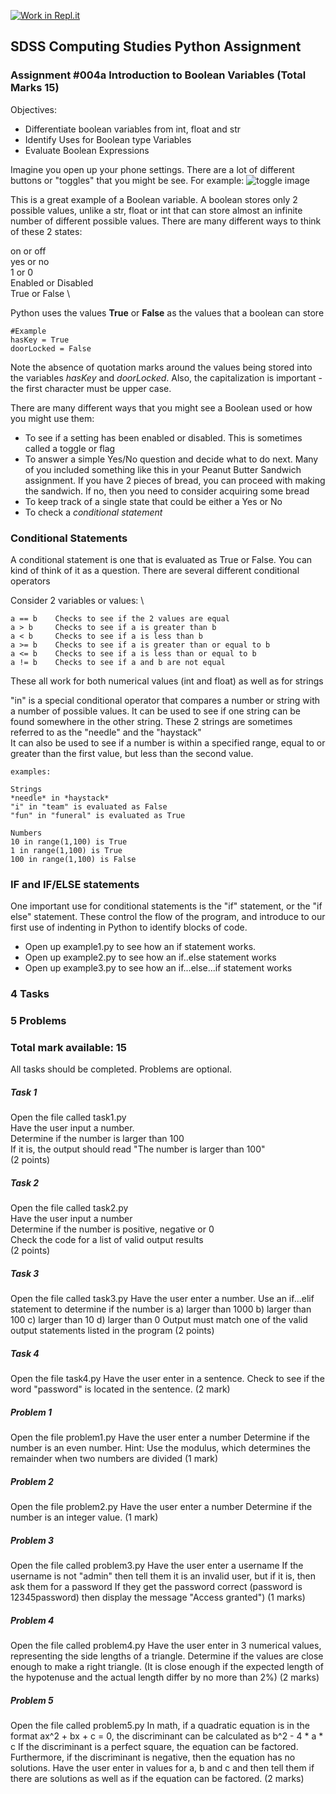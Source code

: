[![Work in Repl.it](https://classroom.github.com/assets/work-in-replit-14baed9a392b3a25080506f3b7b6d57f295ec2978f6f33ec97e36a161684cbe9.svg)](https://classroom.github.com/online_ide?assignment_repo_id=3250521&assignment_repo_type=AssignmentRepo)
## SDSS Computing Studies Python Assignment
### Assignment #004a Introduction to Boolean Variables (Total Marks 15)

Objectives:
* Differentiate boolean variables from int, float and str
* Identify Uses for Boolean type Variables
* Evaluate Boolean Expressions

Imagine you open up your phone settings.  There are a lot of different buttons or "toggles" that 
you might be see.  For example:
![toggle image](https://cdn.dribbble.com/users/6179/screenshots/726313/toggle-switches.jpg)

This is a great example of a Boolean variable.  A boolean stores only 2 possible values, unlike
a str, float or int that can store almost an infinite number of different possible values. There
are many different ways to think of these 2 states:

on or off \
yes or no \
1 or 0 \
Enabled or Disabled \
True or False \

Python uses the values **True** or **False** as the values that a boolean can store
```
#Example
hasKey = True
doorLocked = False
```
Note the absence of quotation marks around the values being stored into the variables
*hasKey* and *doorLocked*.  Also, the capitalization is important - the first character
must be upper case.

There are many different ways that you might see a Boolean used or how you might use them:
* To see if a setting has been enabled or disabled. This is sometimes called a toggle or flag
* To answer a simple Yes/No question and decide what to do next.  Many of you included something like this in your Peanut Butter Sandwich assignment.  If you have 2 pieces of bread, you can proceed with making the sandwich. If no, then you need to consider acquiring some bread
* To keep track of a single state that could be either a Yes or No
* To check a *conditional statement*

### Conditional Statements ###
A conditional statement is one that is evaluated as True or False. You can kind of think of it as a question.
There are several different conditional operators

Consider 2 variables or values: \
```
a == b    Checks to see if the 2 values are equal
a > b     Checks to see if a is greater than b
a < b     Checks to see if a is less than b
a >= b    Checks to see if a is greater than or equal to b
a <= b    Checks to see if a is less than or equal to b
a != b    Checks to see if a and b are not equal
```
These all work for both numerical values (int and float) as well as for strings

"in" is a special conditional operator that compares a number or string with a number of possible values.  It can be used to see if one string
can be found somewhere in the other string. These 2 strings are sometimes referred to as the
"needle" and the "haystack" \
It can also be used to see if a number is within a specified range, equal to or greater than the first value,
but less than the second value.
```
examples:

Strings
*needle* in *haystack*
"i" in "team" is evaluated as False
"fun" in "funeral" is evaluated as True

Numbers
10 in range(1,100) is True
1 in range(1,100) is True
100 in range(1,100) is False
```

### IF and IF/ELSE statements ###
One important use for conditional statements is the "if" statement, or the "if else" statement.  These control the flow of the program, and introduce to our first use of indenting in Python to identify blocks of code. 
* Open up example1.py to see how an if statement works.
* Open up example2.py to see how an if..else statement works
* Open up example3.py to see how an if...else...if statement works

### 4 Tasks
### 5 Problems
### Total mark available: 15
All tasks should be completed.
Problems are optional.

##### Task 1
Open the file called task1.py \
Have the user input a number. \
Determine if the number is larger than 100 \
If it is, the output should read "The number is larger than 100" \
(2 points) 

##### Task 2
Open the file called task2.py \
Have the user input a number \
Determine if the number is positive, negative or 0 \
Check the code for a list of valid output results \
(2 points)

##### Task 3
Open the file called task3.py
Have the user enter a number.
Use an if...elif statement to determine if the number is
a) larger than 1000
b) larger than 100
c) larger than 10
d) larger than 0
Output must match one of the valid output statements listed in the program
(2 points)

##### Task 4
Open the file task4.py
Have the user enter in a sentence.
Check to see if the word "password" is located in the sentence.
(2 mark)

##### Problem 1
Open the file problem1.py
Have the user enter a number
Determine if the number is an even number.
Hint: Use the modulus, which determines the remainder when two numbers are divided
(1 mark)

##### Problem 2
Open the file problem2.py
Have the user enter a number
Determine if the number is an integer value.
(1 mark)

##### Problem 3
Open the file called problem3.py
Have the user enter a username
If the username is not "admin" then tell them it is an invalid user,
but if it is, then ask them for a password
If they get the password correct (password is 12345password) then display
the message "Access granted")
(1 marks)

##### Problem 4
Open the file called problem4.py
Have the user enter in 3 numerical values, representing the side lengths of a triangle.
Determine if the values are close enough to make a right triangle.
(It is close enough if the expected length of the hypotenuse and the actual 
length differ by no more than 2%)
(2 marks)

##### Problem 5
Open the file called problem5.py
In math, if a quadratic equation is in the format
ax^2 + bx + c = 0, the discriminant can be calculated as
b^2 - 4 * a * c
If the discriminant is a perfect square, the equation can
be factored.  Furthermore, if the discriminant is negative,
then the equation has no solutions.
Have the user enter in values for a, b and c and then 
tell them if there are solutions as well as if the equation can
be factored.
(2 marks)
